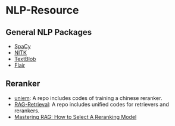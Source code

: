 # NLP-Resource

## General NLP Packages
- [SpaCy](https://spacy.io/)
- [NITK](https://www.nltk.org/)
- [TextBlob](https://textblob.readthedocs.io/en/dev/)
- [Flair](https://github.com/flairNLP/flair)

## Reranker
 - [uniem](https://github.com/wangyuxinwhy/uniem): A repo includes codes of training a chinese reranker.
 - [RAG-Retrieval](https://github.com/NLPJCL/RAG-Retrieval): A repo includes unified codes for retrievers and rerankers.
 - [Mastering RAG: How to Select A Reranking Model](https://www.rungalileo.io/blog/mastering-rag-how-to-select-a-reranking-model)
